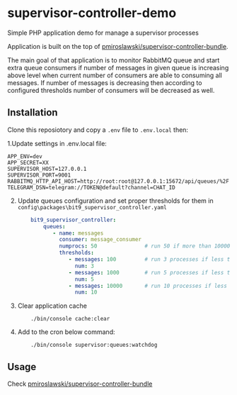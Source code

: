 # supervisor-controller-demo

Simple PHP application demo for manage a supervisor processes

Application is built on the top of [pmiroslawski/supervisor-controller-bundle](https://github.com/pmiroslawski/supervisor-controller-bundle).

The main goal of that application is to monitor RabbitMQ queue and start extra queue consumers if number of messages in given queue is increasing above level when current number of consumers are able to consuming all messages. If number of messages is decreasing then according to configured thresholds number of consumers will be decreased as well.


## Installation

Clone this reposiotory and copy a `.env` file to `.env.local` then:

1.Update settings in .env.local file:

    APP_ENV=dev
    APP_SECRET=XX
    SUPERVISOR_HOST=127.0.0.1
    SUPERVISOR_PORT=9001
    RABBITMQ_HTTP_API_HOST=http://root:root@127.0.0.1:15672/api/queues/%2F
    TELEGRAM_DSN=telegram://TOKEN@default?channel=CHAT_ID

2. Update queues configuration and set proper thresholds for them in `config\packages\bit9_supervisor_controller.yaml`
    ```yaml
        bit9_supervisor_controller:
            queues:
               - name: messages
                 consumer: message_consumer
                 numprocs: 50               # run 50 if more than 10000
                 thresholds:
                    - messages: 100         # run 3 processes if less than 100 elements in queue 
                      num: 3
                    - messages: 1000        # run 5 processes if less than 1000 elements in queue 
                      num: 5
                    - messages: 10000       # run 10 processes if less than 10000 elements in queue 
                      num: 10
    ```

3. Clear application cache
    ```
        ./bin/console cache:clear
    ```

4. Add to the cron below command:
    ```
        ./bin/console supervisor:queues:watchdog
    ```

## Usage
Check [pmiroslawski/supervisor-controller-bundle](https://github.com/pmiroslawski/supervisor-controller-bundle)
